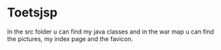 # Toetsjsp

In the src folder u can find my java classes
and in the war map u can find the pictures, my index page and the favicon.
